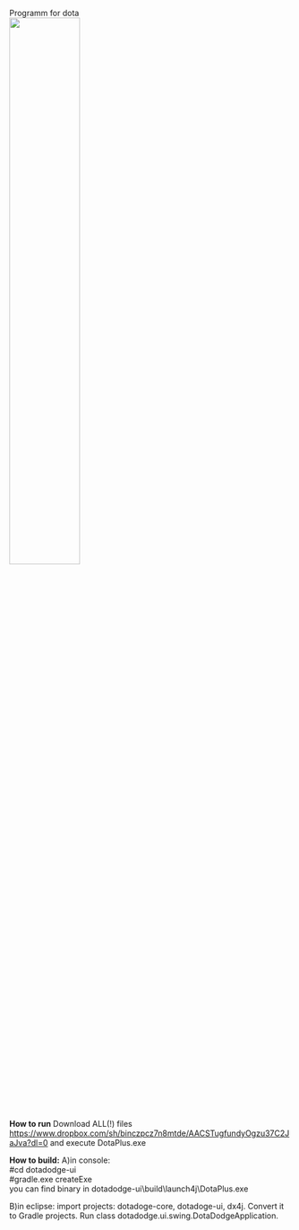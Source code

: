 Programm for dota<br>
<img src="https://i.gyazo.com/830f8c7ad9f7dd22b8ff030062cfe8ce.png" height="50%" width="50%"/>


<b>How to run</b>
Download ALL(!) files https://www.dropbox.com/sh/binczpcz7n8mtde/AACSTugfundyOgzu37C2JaJva?dl=0 and execute DotaPlus.exe

<b>How to build:</b>
A)in console:<br>
 #cd dotadodge-ui<br>
 #gradle.exe createExe<br>
you can find binary in dotadodge-ui\build\launch4j\DotaPlus.exe

B)in eclipse:
import projects: dotadoge-core, dotadoge-ui, dx4j. Convert it to Gradle projects. Run class dotadodge.ui.swing.DotaDodgeApplication.
